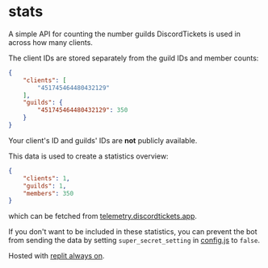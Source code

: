 # stats

A simple API for counting the number guilds DiscordTickets is used in across how many clients.

The client IDs are stored separately from the guild IDs and member counts:

```json
{
	"clients": [
		"451745464480432129"
	],
	"guilds": {
		"451745464480432129": 350
	}
}
```

Your client's ID and guilds' IDs are **not** publicly available.

This data is used to create a statistics overview:

```json
{
	"clients": 1,
	"guilds": 1,
	"members": 350
}
```

which can be fetched from [telemetry.discordtickets.app](https://telemetry.discordtickets.app/).

If you don't want to be included in these statistics, you can prevent the bot from sending the data by setting `super_secret_setting` in [config.js](https://github.com/discord-tickets/bot/blob/master/user/example.config.js) to `false`.

Hosted with [replit always on](https://docs.repl.it/repls/always-on).
